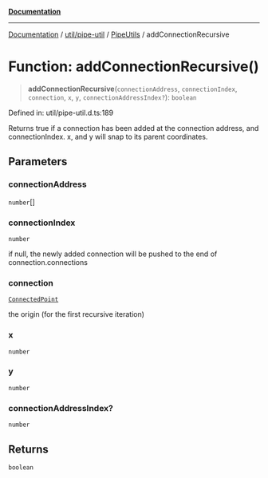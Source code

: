 [**Documentation**](../../../../../index.md)

***

[Documentation](../../../../../index.md) / [util/pipe-util](../../../index.md) / [PipeUtils](../index.md) / addConnectionRecursive

# Function: addConnectionRecursive()

> **addConnectionRecursive**(`connectionAddress`, `connectionIndex`, `connection`, `x`, `y`, `connectionAddressIndex?`): `boolean`

Defined in: util/pipe-util.d.ts:189

Returns true if a connection has been added at the connection address, and connectionIndex. x, and y will snap to
its parent coordinates.

## Parameters

### connectionAddress

`number`[]

### connectionIndex

`number`

if null, the newly added connection will be pushed to the end of connection.connections

### connection

[`ConnectedPoint`](../interfaces/ConnectedPoint.md)

the origin (for the first recursive iteration)

### x

`number`

### y

`number`

### connectionAddressIndex?

`number`

## Returns

`boolean`
